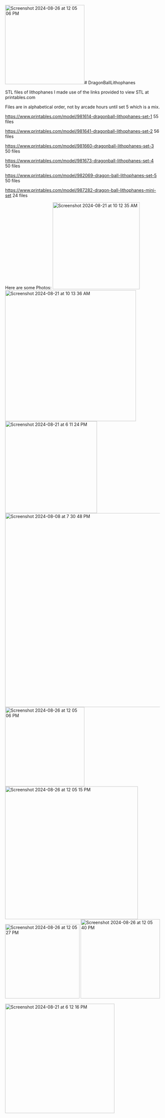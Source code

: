 <img width="258" alt="Screenshot 2024-08-26 at 12 05 06 PM" src="https://github.com/user-attachments/assets/83c584ef-5e81-41fe-baf0-4748a2c2b95e"># DragonBallLithophanes

STL files of lithophanes I made use of the links provided to view STL at printables.com


Files are in alphabetical order, not by arcade hours until set 5 which is a mix.

https://www.printables.com/model/981614-dragonball-lithophanes-set-1
55 files

https://www.printables.com/model/981641-dragonball-lithophanes-set-2
56 files

https://www.printables.com/model/981660-dragonball-lithophanes-set-3
50 files

https://www.printables.com/model/981673-dragonball-lithophanes-set-4
50 files

https://www.printables.com/model/982069-dragon-ball-lithophanes-set-5
50 files

https://www.printables.com/model/987282-dragon-ball-lithophanes-mini-set
24 files

Here are some Photos: 
<img width="283" alt="Screenshot 2024-08-21 at 10 12 35 AM" src="https://github.com/user-attachments/assets/ecfe3eba-2902-4afb-89a1-280d916c03a4">
<img width="426" alt="Screenshot 2024-08-21 at 10 13 36 AM" src="https://github.com/user-attachments/assets/084c09ae-6b6a-4783-864f-f644a25254c5">
<img width="299" alt="Screenshot 2024-08-21 at 6 11 24 PM" src="https://github.com/user-attachments/assets/822a69cb-7f0f-411f-b3ba-a1795c5536f8">
<img width="631" alt="Screenshot 2024-08-08 at 7 30 48 PM" src="https://github.com/user-attachments/assets/0b1bc1cc-99a7-45b1-a021-448a0b28cd4b">
<img width="258" alt="Screenshot 2024-08-26 at 12 05 06 PM" src="https://github.com/user-attachments/assets/de9aef6e-ab7f-4abd-830c-e8b43d6d8ea7">
<img width="432" alt="Screenshot 2024-08-26 at 12 05 15 PM" src="https://github.com/user-attachments/assets/fc820f68-f179-4ac8-9e24-9cbdb3506820">
<img width="242" alt="Screenshot 2024-08-26 at 12 05 27 PM" src="https://github.com/user-attachments/assets/0964ef20-c2cb-4588-af8c-23524a776f61">
<img width="258" alt="Screenshot 2024-08-26 at 12 05 40 PM" src="https://github.com/user-attachments/assets/7e7f0577-3f13-4430-8083-ee35f194c907">

<img width="356" alt="Screenshot 2024-08-21 at 6 12 16 PM" src="https://github.com/user-attachments/assets/431bea54-5f71-4dd7-a9c2-60ee8ebcfbe0">
